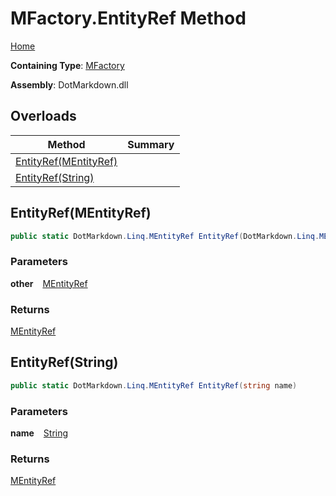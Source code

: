 # MFactory\.EntityRef Method

[Home](../../../../README.md)

**Containing Type**: [MFactory](../README.md)

**Assembly**: DotMarkdown\.dll

## Overloads

| Method | Summary |
| ------ | ------- |
| [EntityRef(MEntityRef)](#DotMarkdown_Linq_MFactory_EntityRef_DotMarkdown_Linq_MEntityRef_) | |
| [EntityRef(String)](#DotMarkdown_Linq_MFactory_EntityRef_System_String_) | |

## EntityRef\(MEntityRef\) <a id="DotMarkdown_Linq_MFactory_EntityRef_DotMarkdown_Linq_MEntityRef_"></a>

```csharp
public static DotMarkdown.Linq.MEntityRef EntityRef(DotMarkdown.Linq.MEntityRef other)
```

### Parameters

**other** &ensp; [MEntityRef](../../MEntityRef/README.md)

### Returns

[MEntityRef](../../MEntityRef/README.md)

## EntityRef\(String\) <a id="DotMarkdown_Linq_MFactory_EntityRef_System_String_"></a>

```csharp
public static DotMarkdown.Linq.MEntityRef EntityRef(string name)
```

### Parameters

**name** &ensp; [String](https://docs.microsoft.com/en-us/dotnet/api/system.string)

### Returns

[MEntityRef](../../MEntityRef/README.md)


